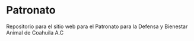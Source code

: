 # Patronato
 Repositorio para el sitio web para el Patronato para la Defensa y Bienestar Animal de Coahuila A.C
